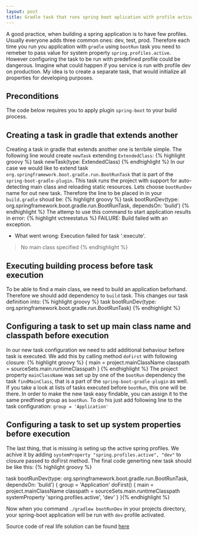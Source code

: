 ```yaml
---
layout: post
title: Gradle task that runs spring boot aplication with profile activated
---
```

A good practice, when building a spring application is to have few profiles. Usually everyone adds three common ones: dev, test, prod. Therefore each time you run you application with `gradle` using `bootRun` task  you need to remeber to pass value for system property `spring.profiles.active`. However configuring the task to be run with predefined profile could be dangerous. Imagine what could happen if you service is run with profile dev on production. My idea is to create a separate task, that would initialize all properties for developing purposes.

## Preconditions
The code below requires you to apply plugin `spring-boot` to your build process.  

## Creating a task in gradle that extends another
Creating a task in gradle that extends another one is terrbile simple. The following line would create `newTask` extending `ExtendedClass`:
{% highlight groovy %}
  task newTask(type: ExtendedClass)
{% endhighlight %}
In our case we would like to extend task `org.springframework.boot.gradle.run.BootRunTask` that is part of the `spring-boot-gradle-plugin`. This task runs the project with support for auto-detecting main class and reloading static resources. Lets choose `bootRunDev` name for out new task. Therefore the line to be placed in in your `build.gradle` shoud be:
{% highlight groovy %}
  task bootRunDev(type: org.springframework.boot.gradle.run.BootRunTask, dependsOn: 'build')
{% endhighlight %}
The attemp to use this command to start application results in error:
{% highlight vctreestatus %}
FAILURE: Build failed with an exception.

* What went wrong:
Execution failed for task ':execute'.
> No main class specified
{% endhighlight %}

## Executing building process before task execution
To be able to find a main class, we need to build an application beforhand. Therefore we should add dependency to `build` task. This changes our task definition into:
{% highlight groovy %}
  task bootRunDev(type: org.springframework.boot.gradle.run.BootRunTask)
{% endhighlight %}


## Configuring a task to set up main class name and classpath before execution
In our new task configuration we need to add additional behaviour before task is executed. We add this by calling method `doFirst` with following closure:
{% highlight groovy %}
{
		main = project.mainClassName
		classpath = sourceSets.main.runtimeClasspath
}
{% endhighlight %}
The project property `mainClassName` was set up by one of the `bootRun` dependency the task `findMainClass`, that is a part of the `spring-boot-gradle-plugin` as well. If you take a look at lists of tasks executed before `bootRun`, this one will be there. 
In order to make the new task easy findable, you can assign it to the same predfined group as `bootRun`. To do his just add following line to the task configuration:
`group = 'Application'`

## Configuring a task to set up system properties before execution
The last thing, that is missing is seting up the active spring profiles. We achive it by adding `systemProperty "spring.profiles.active", "dev"` to closure passed to doFirst method. The final code generting new task should be like this:
{% highlight groovy %}

task bootRunDev(type: org.springframework.boot.gradle.run.BootRunTask, dependsOn: 'build') {
	group = 'Application'
	doFirst() {
		main = project.mainClassName
		classpath = sourceSets.main.runtimeClasspath
		systemProperty 'spring.profiles.active', 'dev'
	}
}{% endhighlight %}

Now when you command `./gradlew bootRunDev` in your projects directory, your spring-boot application will be run with `dev` profile activated.

Source code of real life solution can be found [here](https://github.com/4finance/boot-microservice/commit/8f3c27b99376221c8cfbb019eda552eb87409563)

